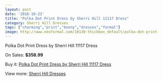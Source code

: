 ```yaml
---
layout: post
date: '2016-10-23'
title: "Polka Dot Print Dress by Sherri Hill 11117 Dress"
category: Sherri Hill Dresses
tags: ["charming","print","bonny","dresses","formal"]
image: http://www.neoformal.com/18130-thickbox_default/polka-dot-print-dress-by-sherri-hill-11117-dress.jpg
---
```

Polka Dot Print Dress by Sherri Hill 11117 Dress

On Sales: **$358.99**
<a href="https://www.neoformal.com/en/sherri-hill-dresses-2014/5845-polka-dot-print-dress-by-sherri-hill-11117-dress.html"><amp-img layout="responsive" width="600" height="600" src="//www.neoformal.com/18130-thickbox_default/polka-dot-print-dress-by-sherri-hill-11117-dress.jpg" alt="Polka Dot Print Dress by Sherri Hill 11117 Dress 0" /></a>
<a href="https://www.neoformal.com/en/sherri-hill-dresses-2014/5845-polka-dot-print-dress-by-sherri-hill-11117-dress.html"><amp-img layout="responsive" width="600" height="600" src="//www.neoformal.com/18131-thickbox_default/polka-dot-print-dress-by-sherri-hill-11117-dress.jpg" alt="Polka Dot Print Dress by Sherri Hill 11117 Dress 1" /></a>
<a href="https://www.neoformal.com/en/sherri-hill-dresses-2014/5845-polka-dot-print-dress-by-sherri-hill-11117-dress.html"><amp-img layout="responsive" width="600" height="600" src="//www.neoformal.com/18132-thickbox_default/polka-dot-print-dress-by-sherri-hill-11117-dress.jpg" alt="Polka Dot Print Dress by Sherri Hill 11117 Dress 2" /></a>
<a href="https://www.neoformal.com/en/sherri-hill-dresses-2014/5845-polka-dot-print-dress-by-sherri-hill-11117-dress.html"><amp-img layout="responsive" width="600" height="600" src="//www.neoformal.com/18133-thickbox_default/polka-dot-print-dress-by-sherri-hill-11117-dress.jpg" alt="Polka Dot Print Dress by Sherri Hill 11117 Dress 3" /></a>
<a href="https://www.neoformal.com/en/sherri-hill-dresses-2014/5845-polka-dot-print-dress-by-sherri-hill-11117-dress.html"><amp-img layout="responsive" width="600" height="600" src="//www.neoformal.com/18134-thickbox_default/polka-dot-print-dress-by-sherri-hill-11117-dress.jpg" alt="Polka Dot Print Dress by Sherri Hill 11117 Dress 4" /></a>

Buy it: [Polka Dot Print Dress by Sherri Hill 11117 Dress](https://www.neoformal.com/en/sherri-hill-dresses-2014/5845-polka-dot-print-dress-by-sherri-hill-11117-dress.html "Polka Dot Print Dress by Sherri Hill 11117 Dress")

View more: [Sherri Hill Dresses](https://www.neoformal.com/en/73-sherri-hill-dresses-2014 "Sherri Hill Dresses")